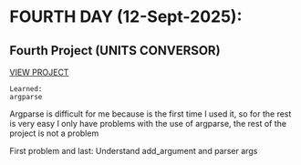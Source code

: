 # FOURTH DAY (12-Sept-2025):

## Fourth Project (UNITS CONVERSOR)

[VIEW PROJECT](https://github.com/JonathanManzanoDiaz/experting-python/tree/72e442dac0b4a0c93f0d4708629c278a7e5aca81/0003-scrapping-static-page)

```
Learned:
argparse
```

Argparse is difficult for me because is the first time I used it, so for the rest is very easy
I only have problems with the use of argparse, the rest of the project is not a problem

First problem and last: Understand add_argument and parser args
